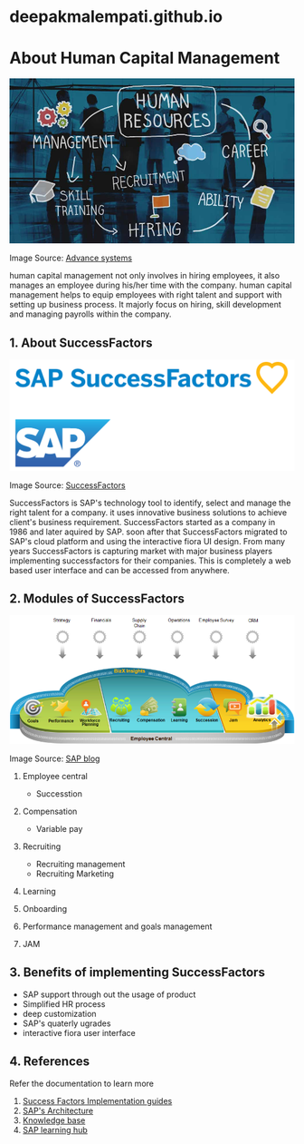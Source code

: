 # deepakmalempati.github.io


# About Human Capital Management



![](image3.jpg)



Image Source: [Advance systems](https://advancesystems.ie/wp-content/uploads/2017/11/HR-Human-Resources-Management.jpg)



human capital management not only involves in hiring employees, it also manages an employee during his/her time with the company. human capital management helps to equip employees with right talent and support with setting up business process. It majorly focus on hiring, skill development and managing payrolls within the company.

## 1\. About SuccessFactors

![](image1.png)



Image Source: [SuccessFactors](https://cdn.asug.com/uploads/images/SAP_SuccessFactors.png?mtime=20180216024049)



SuccessFactors is SAP's technology tool to identify, select and manage the right talent for a company. it uses innovative business solutions to achieve client's business requirement. SuccessFactors started as a company in 1986 and later aquired by SAP. soon after that SuccessFactors migrated to SAP's cloud platform and using the interactive fiora UI design. From many years SuccessFactors is capturing market with major business players implementing successfactors for their companies. This is completely a web based user interface and can be accessed from anywhere.

## 2\. Modules of SuccessFactors

![](image2.png)



Image Source: [SAP blog](https://blogs.sap.com/wp-content/uploads/2015/02/successfactors_640296.png)



1.  Employee central

      *   Successtion

3.  Compensation

      *   Variable pay

5.  Recruiting
    *   Recruiting management
    *   Recruiting Marketing
6.  Learning
7.  Onboarding
8.  Performance management and goals management
9.  JAM

## 3\. Benefits of implementing SuccessFactors

*   SAP support through out the usage of product
*   Simplified HR process
*   deep customization
*   SAP's quaterly ugrades
*   interactive fiora user interface

## 4\. References

Refer the documentation to learn more

1.  [Success Factors Implementation guides](https://help.sap.com/viewer/product/SAP_SUCCESSFACTORS_RECRUITING/1905/en-US)
2.  [SAP's Architecture](https://blogs.sap.com)
3.  [Knowledge base](https://support.sap.com/en/my-support/knowledge-base.html)
4.  [SAP learning hub](https://training.sap.com/learninghub)
